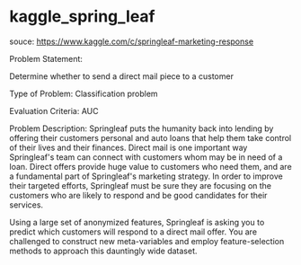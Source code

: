 # kaggle_spring_leaf

souce: https://www.kaggle.com/c/springleaf-marketing-response

Problem Statement:

Determine whether to send a direct mail piece to a customer

Type of Problem: Classification problem

Evaluation Criteria: AUC

Problem Description:
Springleaf puts the humanity back into lending by offering their customers personal and auto loans that help them take control of their lives and their finances. Direct mail is one important way Springleaf's team can connect with customers whom may be in need of a loan.
Direct offers provide huge value to customers who need them, and are a fundamental part of Springleaf's marketing strategy. In order to improve their targeted efforts, Springleaf must be sure they are focusing on the customers who are likely to respond and be good candidates for their services.

Using a large set of anonymized features, Springleaf is asking you to predict which customers will respond to a direct mail offer. You are challenged to construct new meta-variables and employ feature-selection methods to approach this dauntingly wide dataset.
